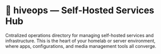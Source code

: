 # 🐝 hiveops — Self-Hosted Services Hub

Cntralized operations directory for managing self-hosted services and infrastructure. This is the heart of your homelab or server environment, where apps, configurations, and media management tools all converge.

